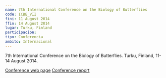 ```yaml
---
name: 7th International Conference on the Biology of Butterflies
code: ICBB_VII
fini: 11 August 2014
ffin: 14 August 2014
lugar: Turku, Finland
participacion:
tipo: Conferencia
ambito: Internacional
---
```


7th International Conference on the Biology of Butterflies. Turku, Finland, 11-14 August 2014.

[Conference web page](http://www.nymphalidae.net/icbb2014/index.html)
[Conference report](http://www.nymphalidae.net/icbb2014/Antenna2.pdf)
